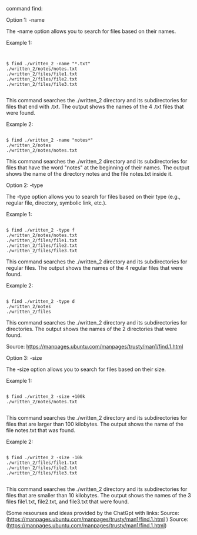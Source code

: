 command find:

Option 1: -name

The -name option allows you to search for files based on their names.

Example 1:

<pre><code>

$ find ./written_2 -name "*.txt"
./written_2/notes/notes.txt
./written_2/files/file1.txt
./written_2/files/file2.txt
./written_2/files/file3.txt

</code></pre>

This command searches the ./written_2 directory and its subdirectories for files that end with .txt. The output shows the names of the 4 .txt files that were found.

Example 2:

<pre><code>
$ find ./written_2 -name "notes*"
./written_2/notes
./written_2/notes/notes.txt
</code></pre>

This command searches the ./written_2 directory and its subdirectories for files that have the word "notes" at the beginning of their names. The output shows the name of the directory notes and the file notes.txt inside it.


Option 2: -type

The -type option allows you to search for files based on their type (e.g., regular file, directory, symbolic link, etc.).

Example 1:
<pre><code>
$ find ./written_2 -type f
./written_2/notes/notes.txt
./written_2/files/file1.txt
./written_2/files/file2.txt
./written_2/files/file3.txt
</code></pre>

This command searches the ./written_2 directory and its subdirectories for regular files. The output shows the names of the 4 regular files that were found.

Example 2:
<pre><code>
$ find ./written_2 -type d
./written_2/notes
./written_2/files
</code></pre>

This command searches the ./written_2 directory and its subdirectories for directories. The output shows the names of the 2 directories that were found.

Source: https://manpages.ubuntu.com/manpages/trusty/man1/find.1.html

Option 3: -size

The -size option allows you to search for files based on their size.

Example 1:
<pre><code>
$ find ./written_2 -size +100k
./written_2/notes/notes.txt

</code></pre>

This command searches the ./written_2 directory and its subdirectories for files that are larger than 100 kilobytes.
The output shows the name of the file notes.txt that was found.

Example 2:
<pre><code>
$ find ./written_2 -size -10k
./written_2/files/file1.txt
./written_2/files/file2.txt
./written_2/files/file3.txt

</code></pre>

This command searches the ./written_2 directory and its subdirectories for files that are smaller than 10 kilobytes.
The output shows the names of the 3 files file1.txt, file2.txt, and file3.txt that were found.

(Some resourses and ideas provided by the ChatGpt with links: Source: (https://manpages.ubuntu.com/manpages/trusty/man1/find.1.html ) Source: (https://manpages.ubuntu.com/manpages/trusty/man1/find.1.html)

